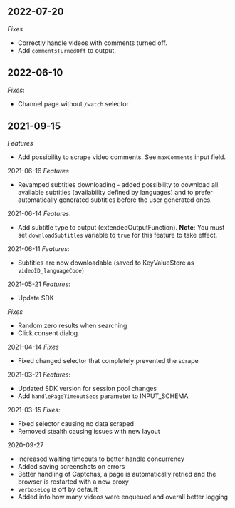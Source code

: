 ## 2022-07-20
*Fixes*
- Correctly handle videos with comments turned off. 
- Add `commentsTurnedOff` to output.

## 2022-06-10
*Fixes*:
- Channel page without `/watch` selector

## 2021-09-15
*Features*
- Add possibility to scrape video comments. See `maxComments` input field.

2021-06-16
*Features*
- Revamped subtitles downloading - added possibility to download all available subtitles
  (availability defined by languages) and to prefer automatically generated subtitles before the user generated
  ones.


2021-06-14
*Features*:
- Add subtitle type to output (extendedOutputFunction). **Note**: You must set `downloadSubtitles` variable to `true` for this
  feature to take effect.

2021-06-11
*Features*:
- Subtitles are now downloadable (saved to KeyValueStore as `videoID_languageCode`)

2021-05-21
*Features*:
- Update SDK

*Fixes*
- Random zero results when searching
- Click consent dialog

2021-04-14
*Fixes*
- Fixed changed selector that completely prevented the scrape

2021-03-21
*Features*:
- Updated SDK version for session pool changes
- Add `handlePageTimeoutSecs` parameter to INPUT_SCHEMA


2021-03-15
*Fixes:*
- Fixed selector causing no data scraped
- Removed stealth causing issues with new layout

2020-09-27
- Increased waiting timeouts to better handle concurrency
- Added saving screenshots on errors
- Better handling of Captchas, a page is automatically retried and the browser is restarted with a new proxy
- `verboseLog` is off by default
- Added info how many videos were enqueued and overall better logging

